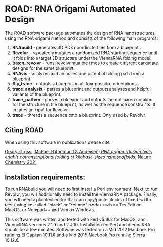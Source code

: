 # ROAD: RNA Origami Automated Design

The ROAD software package automates the design of RNA nanostructures using the RNA origami method and consists of the following main programs:

1.	**RNAbuild** - generates 3D PDB coordinate files from a blueprint .
1.	**Revolvr** - repeatedly mutates a randomized RNA starting sequence until it folds into a target 2D structure under the ViennaRNA folding model.
1.	**Batch_revolvr** - runs Revolvr multiple times to create different candidate designs for the same blueprint.
1.	**RNAvis** - analyzes and animates one potential folding path from a blueprint.
1.	**flip_trace** - outputs a blueprint in all four possible orientations.
1.	**trace_analysis** - parses a blueprint and outputs analyses and helpful variants of the blueprint. 
1.	**trace_pattern** - parses a blueprint and outputs the dot-paren notation for the structure in the blueprint, as well as the sequence constraints. It creates an input for Revolvr.
1.	**trace** - threads a sequence onto a blueprint. Only used by Revolvr.

## Citing ROAD

When using this software in publications please cite:

[Geary, Grossi, McRae, Rothemund & Andersen; *RNA origami design tools enable cotranscriptional folding of kilobase-sized nanoscaffolds*; Nature Chemistry 2021](https://bion.au.dk/publications/)  

## Installation requirements:
To run RNAbuild you will need to first install a Perl environment.
Next, to run Revolvr, you will additionally need to install the ViennaRNA package.
Finally, you will need a plaintext editor that can copy/paste blocks of fixed-width text (using so-called “block” or “column” mode) such as TextEdit on MacOS, or Notepad++ and Vim on Windows.

This software was written and tested with Perl v5.18.2 for MacOS, and ViennaRNA versions 2.1.9 and 2.4.10. Installation for Perl and ViennaRNA should be a few minutes. Software was tested on a Mid 2012 Macbook Pro running El Capitan 10.11.6 and a Mid 2015 Macbook Pro running Sierra 10.12.6.
